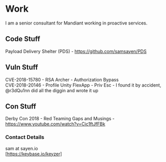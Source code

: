 # Work  
I am a senior consultant for Mandiant working in proactive services.   

## Code Stuff
Payload Delivery Shelter (PDS) - https://github.com/samsayen/PDS

## Vuln Stuff   
CVE-2018-15780 - RSA Archer - Authorization Bypass   
CVE-2018-20146 - Profile Unity FlexApp - Priv Esc - I found it by accident, @r3dQu1nn did all the diggin and wrote it up   

## Con Stuff   
Derby Con 2018 - Red Teaming Gaps and Musings - https://www.youtube.com/watch?v=Cic1ftJfFBk   

### Contact Details   
sam at sayen.io   
[https://keybase.io/keyzer]   
